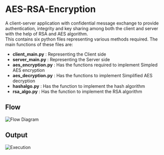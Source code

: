 # AES-RSA-Encryption
A client-server application with confidential message exchange to provide authentication, integrity and key sharing among both the client and server with the help of RSA and AES algorithm. <br>
This contains six python files representing various methods required. The main functions of these files are:
* __client_main.py__ : Representing the Client side
* __server_main.py__ : Representing the Server side
* __aes_encryption.py__ : Has the functions required to implement Simpled AES encryption
* __aes_decryption.py__ : Has the functions to implement Simplified AES decryption
* __hashalgo.py__ : Has the function to implement the hash algorithm
* __rsa_algo.py__ : Has the function to implement the RSA algorithm

## Flow 
![Flow Diagram](https://github.com/ansh422/AES-RSA-Encryption/blob/main/img/FlowDiagram.jpg)

## Output
![Execution](https://github.com/ansh422/AES-RSA-Encryption/blob/main/img/Execution_screenshot.png)


